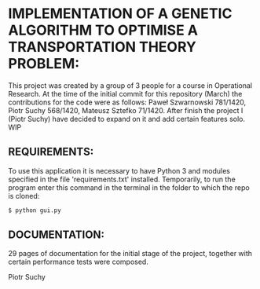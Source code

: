 ﻿# IMPLEMENTATION OF A GENETIC ALGORITHM TO OPTIMISE A TRANSPORTATION THEORY PROBLEM:

This project was created by a group of 3 people for a course in Operational Research. At the time of the initial commit for this repository (March) the contributions for the code were as follows: Paweł Szwarnowski 781/1420, Piotr Suchy 568/1420, Mateusz Sztefko 71/1420. After finish the project I (Piotr Suchy) have decided to expand on it and add certain features solo. WIP

## REQUIREMENTS:

To use this application it is necessary to have Python 3 and modules specified in the file 'requirements.txt' installed.
Temporarily, to run the program enter this command in the terminal in the folder to which the repo is cloned:

```zsh
$ python gui.py
```

## DOCUMENTATION:

29 pages of documentation for the initial stage of the project, together with certain performance tests were composed. 

Piotr Suchy